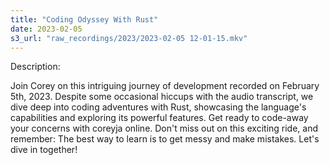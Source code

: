 ```yaml
---
title: "Coding Odyssey With Rust"
date: 2023-02-05
s3_url: "raw_recordings/2023/2023-02-05 12-01-15.mkv"
---
```


Description:

Join Corey on this intriguing journey of development recorded on February 5th, 2023. Despite some occasional hiccups with the audio transcript, we dive deep into coding adventures with Rust, showcasing the language's capabilities and exploring its powerful features. Get ready to code-away your concerns with coreyja online. Don't miss out on this exciting ride, and remember: The best way to learn is to get messy and make mistakes. Let's dive in together!
